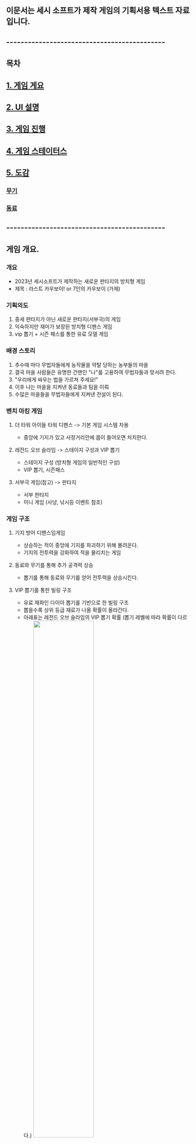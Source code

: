 ## 이문서는 세시 소프트가 제작 게임의 기획서용 텍스트 자료입니다. 

## --------------------------------------------

## 목차
## [1. 게임 게요](#게임-개요)

## [2. UI 설명](#UI-설명)

## [3. 게임 진행](#게임-진행)

## [4. 게임 스테이터스](#게임-스테이터스)

## [5. 도감](#도감)
###     [무기](#무기-리스트)
###     [동료](#동료-)

## --------------------------------------------
## 게임 개요.
### 개요
- 2023년 세시소프트가 제작하는 새로운 판타지의 방치형 게임 
- 제목 : 라스트 카우보이! or 7인의 카우보이 (가제)

### 기획의도
1) 중세 판타지가 아닌 새로운 판타지(서부극)의 게임
2) 익숙하지만 재미가 보장된 방치형 디펜스 게임
3) vip 뽑기 + 시즌 패스를 통한 유료 모델 게임

### 배경 스토리
1) 추수때 마다 무법자들에게 농작물을 약탈 당하는 농부들의 마을 
2) 결국 마을 사람들은 유명한 건맨인 "나"를 고용하여 무법자들과 맞서려 한다.  
3) "우리에게 싸우는 법을 가르쳐 주세요!" 
4) 이후 나는 마을을 지켜낸 동료들과 팀을 이뤄 
5) 수많은 마을들을 무법자들에게 지켜낸 전설이 된다.

### 벤치 마킹 게임
1) 더 타워 아이들 타워 디펜스 -> 기본 게임 시스템 차용
    - 중앙에 기지가 있고 사정거리안에 몹이 들어오면 처치한다.      

2) 레전드 오브 슬라임 -> 스테이지 구성과 VIP 뽑기
    - 스테이지 구성 (방치형 게임의 일반적인 구성)
    - VIP 뽑기, 시즌패스

3) 서부극 게임(참고) -> 판타지
    - 서부 판타지
    - 미니 게임 (사냥, 낚시등 이벤트 참조)

### 게임 구조
1) 기지 방어 디펜스임게임
    - 상승하는 적이 중앙에 기지를 파괴하기 위해 몰려온다.
    - 기지의 전투력을 강화하여 적을 물리치는 게임 

2) 동료와 무기를 통해 추가 공격력 상승
    - 뽑기를 통해 동료와 무기를 얻어 전투력을 상승시킨다.     

3) VIP 뽑기를 통한 빌링 구조
    - 유료 재화인 다이아 뽑기를 기반으로 한 빌링 구조
    - 뽑을수록 상위 등급 재료가 나올 확률이 올라간다.
    - 아래표는 레전드 오브 슬라임의 VIP 뽑기 확률 (뽑기 레벨에 따라 확률이 다르다.)
     <img src="image/image_2023-02-08_10-47-30.png" width="60%"><br>  

### 게임 관련 중요 개념 정리
1) 배경 관련 
    - 웨이브 : 일정시간 몰려오는 적의 패턴 보통 10초 ~ 5분.
    - 레벨 (웨이브 4개): 웨이브 4번을 클리어 하면 보스가 나오고 이 보스를 클리어 하면 레벨을 클리어 했다고 설정
    - 에피소드 (레벨 10개): 10개의 레벨을 클리어 하면 에피소드 1개가 클리어 된 걸로 설정 
    - 스테이지 (스테이지마다 틀림): 에피소드를 모드 클리어하면 스테이지 클리어
    - 레벨, 에피소드, 스테이지 종료시에 보스를 클리어 해야 한다. 
    - 각각 레벨보스, 에피소드 보스, 스테이지 보스라 부른다.

2) VIP 뽑기
    - 뽑기 레벨에 따라 등급별 확률이 조정되는 뽑기 
    - 뽑기를 많이 할 수록 뽑기 레벨이 올라간다.
  
4)  강화, 융합, 승급
    - 강화 
        - 마차 강화 : 골드로 강화 -> 전체적인 능력을 향상
        - 무기 강화 : 골드로 강화 -> 공격력을 향상 
        - 동료 강화 : 골드로 강화 -> 공격 패턴을 다양하게 한다
        - 스킬 강화 : 수련 시간을 소모 -> 다이아로 즉시 완료 가능
    
    - 융합
        - 무기 융합 : 무기 5개를 합치는 것
        - 동료 융합 : 동료 5명을 한명으로 합치는 것
        - 스킬 융합 : 없음
          
    - 승급
      - 융합된 무기나 동료가 5개가 되면 상우 등급으로 승급할수 있다. 
      - 뽑기를 통해 얻지 못해도 융합을 통해 승급 할수 있다. 
      - 스킬 승급 : 없음 -> 새로운 스킬은 동료 강화를 통해서만 이루어진다. 
 
5) 스킬
    - 스킬은 동료가 가지고 있는 특수 능력이다. 
    - 동료가 강화 될때마다 1개씩 추가로 배우게 된다.
    - 수련을 통해서 스킬도 강화 할수 있다. 
    - 동료중 한명인 인디어 루의 경우
        - 액티브 스킬 3개 -> 불같은 공격(연타 공격), 강인한 육체(체력 회복 수치 +100%), 분쇄 (범위안에 몹들을 밀어낸다.)
        - 패시브 스킬 2개-> 날으는 도끼 (도끼 던지기 공격), 악어신의 축복(초당 호위들의 체력을 1% 회복)  
        - 호위에 배치하면 액티브로, 마차 보조에 배치하면 패시브 사용된다.
6) 컨디션
    - 몹은 어두워 질수록, 날씨가 좋지 못할수록 컨디션이 올라간다.
    - 컨디션이 올라가면 공격력, 공격속도가 컨디션에 따라 상승한다.

7) 이벤트
    - 웨이브를 이벤트라 부르며 이벤트는 전투, 생활 이벤트로 나누어 진다.
    - 전투 이벤트가 일번적인 웨이브이다.
    - 생활이벤트는 전투 이외의 것으로 별도의 사냥도 이에 포함된다. 
    - 전투와 생활 이벤트 비율은 9:1이다.

8) 시간과 날씨
    - 에피소드는 시간으로 설정된다.
    - 에피소드 하나가 클리어 되면 시간이 흐른것으로 설정된다.
    - 시간이 흘러 밤이 될수록 몹의 난이도는 올라간다. 
    - 날씨가 흐려지면 몹의 난이도가 올라간다. 

9) 몹
    - 기지를 공격하는 모든 것을 통칭
    - 인간형, 동물형, 기타형으로 구분 
    - 인간형 -> 무법자, 산적등등
    - 동물형 -> 쥐에서 부터 곰까지 
    - 기타형 -> 그외
    - 몹의 스탯 구성은 동료의 구조와 동일하다.

## --------------------------------------------
## UI 설명
### 인게임
1) 레벨 : 포장마차 (주인공) 레벨
2) 날씨 : 맑음 -> 흐림(비)까지 날씨 변화 (국지적 난이도 상승 요소)
3) 골드 : 현재 최대 골드량
4) 보석 : 현재 최대 다이아량
5) 생존시간 : 일반 게임 스테이지으 다른 표현 
6) 동료 : 포장 마차 주변을 방어하는 동료 (최대 4명)

### 하단부
1) 좌측 부터 강화, 무기, 동료, 도전, 샵
2) 강화 -> 마차로 표기되는 주인공의 스탯 
3) 무기 -> 마차에 장착되는 24등급으 머신건 관련 UI
4) 동료 -> 마차를 호위하는 동료 최대 6명 (마차 외부 4명, 내부 2명)
5) 스테이지 -> 기획중 -> 현재는 일반 방치형 게임처럼 진행 할 예장
6) 도전 -> 특수 목적 던전 같은 개념 -> 보스도전, 골드 도전, 무한도전
7) 샵 -> 패키지, 시즌패스, VIP 뽑기(무기, 동료) 다이아, 골드 판매

## --------------------------------------------
## 게임 진행
### 게임 시작
1) 강화를 통해 전체 스탯을 올린다.
    - 마을 한가운데 마차를 세워놓고 시작
    - 캐릭터 즉, 대장인 나를 강화한다.
    - 능력 강화는 전체 무기, 동료들의 스킬에 기반이 된다.
    - [강화 스탯 정리](#강화-스탯-정리) </br>

2) 무기를 장착하고 강화와 융합을 통해 공격력을 올린다.
    - 마차에 탑승한 주인공의 무기로 기관총이다. 
    - 무기를 수리(강화) 하여 능력을 강화 한다.
    - 무기를 교체(승급)하여 능력을 상승 시킨다.
    - [무기를 구분하는 스탯](#무기-구분-스탯) 
    - [무기의 능력을 구분하는 스탯](#무기-능력-스탯)   

3) 동료
    - 마을 사람들이 마을을 수호하는 나를 따르게 된다.
    - 뽑기를 통해 소환하는 것을 고용이라고 한다.
    - 고용된 동료를 

4) 스킬
 
5) 몹을 물리치고 마을을 방어하면 스테이지를 클리어 할수 있다.
    - 스테이지 구성      
      - 웨이브 4개 -> 레벨 -> 레벨마다 보스 존재
      - 레벨 10 -> 에피소드 1개
      - 에피소드 24개 -> 스테이지로 구성되어 있다.    
    - 스테이지의 클리어
      - 보스를 물리치고 레벨을 클리어하면 다음 에피소드가 진행된다.
      - 최초 오전 10시부터 다음날 10시까지가 진행시간이다. (게임 내 시간) 
      - 시간이 흐를수록 날씨가 나빠질스럭 난이도가 올라간다.    

6) 스테이지 클리어가 힘들 경우 추가 스탯의 강화하여 능력을 강화 한다. 
    - 스테이지 진행 됨에 따라 차례로 추가 스탯들이 개방된다. (캐릭터 레벨도 고민중) 
    - 공격 스피드부터 개방된다.
    - [강화 스탯 정리](#강화-스탯-정리) 
 
7) 몹의 종류
    - 마차를 공격하는 생명체(?)
    - 야수, 인간, 마차등 서부 판타지의 많은 
    - 야수 -> 늑대, 코요태, 멧돼지등 맹수에거 쥐등 농부에게 해가 되는 짐승들
    - 사람 -> 부랑자, 강도, 무법자, 탈영병, 악한 인디언등 
    - 기물 -> 마차나 기관총 부태등 야수나 사람에 속하지 않는 몹을 통칭
    - 좀 더 크게 표현 된 몹들이 해당 레벨의 보스로 나타난다.
   

8) 이벤트 진행 
    - 화면 상단 우측에 이벤트 표기 ㄱ4(경험치 획득 기준에 따라 이벤트 진행)
    - [이벤트 리스트](#이벤트-리스트)      
    - 다이아로 이벤트 보상 -> 자연스럽게 VIP 뽑기로 유도
    - 스테이지 이벤트 진행 => 스테이지로 이동 (기획중)
    - 몹도 기본 스탯에 영향을 받는다. 동료를 구성하는 것과 같은 형태로 몹도 구성된다.
    - [몹 관련 스탯 정리](#몹-관련-스탯) 

9) VIP 뽑기
    - 게임 진행을 위해 스킬, 무기, 동료는 스탯 상승의 플러스 요인
    - 무기 -> 물리적 공겨력 (사거리 만큼 기지 방어)
    - 동료는 -> 물리적 공격력 (무기의 사거리 밖에서 기지 방어)
    - 스킬 -> 
    - 그런데 이 세가지는 모두 VIP 뽑기를 통해서만 습득 할수 있다. 
    - 게임은 다이아를 지속적으로 공급해주고 뽑기로 유저를 유저하는 구조를 가지고 있다. 

## --------------------------------------------
## 게임 스테이터스
### 게임 데이터 스탯
  - 강화되지 않으나 게임 진행을 위해 필요한 스탯 정리
  
### 강화 스탯 정리
  - 주인공 스탯 정리 -> 마차로 표현
  
### 무기 스탯 정리
  - 무기 24종 관련 스탯
  - 무기의 특성을 가르는 스탯 (히든스탯으로 게임에 표기 되지 않는다.)
  - 총알 수량량 리롤드만 UI로 표기 된다.
    
### 동료 스탯 정리
  - 동료 30종 관련 스탯
   
### 스킬 스탯 정리
  - 동료 1명당 5개의 스킬 -> 총 150개
  - 스킬 방향은 공격의 방법을 위주로 기획된다.  

## --------------------------------------------
## 도감
### 보유효과, 장착효과
1) 동료, 무기에 적용되어 있는 효과
2) 보유효과 -> 뽑기를 통해 확보만 하면 얻을수 있는 효과
3) 만일 무기 6종을 가지고 있다면 장착하지 않아도 보유효과는 합산되어 부가된다.
4) 장착효과 -> 장착해야지만 얻을수 있는 효과
5) 일반적으로 장착 효과가 보유 효과에 비해 10배이상으로 기획되어 있다. 

### 무기 리스트
- 마차에 장착된 기관총으로 6종으로 크게 구분되며 
- 마을에 있던 기관총 1종, 사연있는 기관총 4종, 말도 안되는 기관총 1종으로 구성되어 있다.
- 각각의 무기는 노말, 고급, 레어, 영웅, 신화, 전설로
- 다시 그 안에서 4등급으로 나뉜다.
- 노말은 -> 장착효과만
- 이후 보유효과가 희귀도 레벨에 따라 하나씩 늘어난다.

1) 고물 기관총 - 노말 1,2,3,4등급
    - 고물 기관총
    - 마을 창고에 남겨져 있던 오랜된 기관총
    - 10연발이었고 재장전도 쉽지 않은 고물이다. 
    - 없는 것보단..  
2) 오스먼드 기관총 - 고급  1,2,3,4등급
    - 산적들과 전쟁이 결정나자 은행가 오스먼드가 마을에 기증한 기관총
    - 꽤 좋은 물건이나 총을 모르는 오스먼드가 구식을 사왔다.
    - 연발 능력은 향상되었으나 재장전이 고물 기관총과 거의 차이가 없다.

3) 노획품 기관총 - 레어 1,2,3,4등급
    - 전투중 산적들의 기관총을 노획했다. 
    - 무기에 박식한 만큼 성능이 좋은 기관총이다. 

4) 윌튼의 기관총 - 영웅 1,2,3,4등급
    - 전직 군인인 윌튼이 이전 동료들에게 부탁하여 불법적으로군수품을 가져왔다. 
    - 거의 최신 총으로 연발능력, 재장전 시간, 사정거리등이 우수하다.
    - 군대에서 빼올때 일부로 고장을 내서 불량품으로 가져온탓에 수리가 잦은 것이 유일한 결점
    - 좋은 기관총이다.
      
5) 대롤 장군의 기관총 전설 1,2,3,4등급
    - 윌튼의 사정을 안 전 부대의 장군 대롤이 기관총을 지원해줬다. 
    - 긴말 필요없는 명품 
      
6) 바리조프의 신 기관총  신화 1,2,3,4등급
    - 러시아 발명가 바리조프가 만든 악마의 기관총
    - 폭팔력이 있는 총알을 사용하여 폭탄 기관총이라 불리웠다. 
    - 범위 공격이 가능한 기관총

### 동료
- 마을 사람들이 하나둘 마을을 위해 나선다.
- 노말, 고급, 레어, 여웅, 전설, 신화 클래스로 나뉘며 
- 각 클래스 마다 물리 - 근접 - 근접 연사 - 원거리 - 특수 각각 1명으로 구서오디어 있다. 

1) 나이프 잭 (물리 - 칼)
    - 스물살 청년덩치가 작다.
    - 어릴때부터 칼을 잘써서 나이프 잭이라 불렸다. 
    - 신중하게 던지는 나이프 솜씨가 일품
    - 마차 수리도 가능한 친구 
2) 톰 아저씨 (근접 - 피스톨)
    - 왕년에 대단한 건맨이었다고 말하던 톰 아저씨
    - 그가 쓰는 피스톨은 아버지의 유품이다.
    - 누구보다 빨리 마을을 지키기 위해 나섰다. 
    - 연사가 안되는 피스톨을 빠르게 2연발하는 재주를 가졌다. 
3) 매트 (근접 연사 - 리볼버)
    - 마을 농장에서 일하는 흑인 
    - 노예는 아니지만 함께 지냈던 에드 할아버지 옆에서 농사를 짖는다.
    - 에드 할아버지를 아버지처럼 생각
    - 무료할때마다 리볼버로 동전 맞추기를 하였다.  
 4) 베조프 촌장 (원거리 - 라이플)
    - 육십먹은 아저씨   
    - 마을 촌장으로 산적들에게 맞서는 결정을 내렸다. 
    - 아끼는 라이플 한자루가 있다. 
5) 서머스 부인 (특수 - 힐러, 피스톨)
    - 산적들에게 서머스씨가 죽고 복수할 날만 기다렸다. 
    - 젊어서 간호사로 일했던 경험이 있다.
    - 서머스가 남긴 피스톨을 가지고  있다.   
6) 인디언 루 (물리 - 도끼)
    - 마을에 살고 있는 인디언루
    - 자신의 부족이 모두 죽고 혼자 남았다.
    - 마을 이집 저집 일을 도와주고 곡식을 얻어 먹고 산다.  
    - 라이플을 가지고 있지만 주로 도끼로 싸운다.
    - 시야가 좋다. 
7) 월튼 대위 (근접 - 피스톨)
    - 전직 군인이며 장교라고 본인이 항상 소개 한다.
    - 오래된 피스톨 한자루를 가지고 있다.
    - 정의롭고 용감한 인물이라 같이있다는 것만으로도 의지가 되는 인물이다.  
8) 엉덩이 잭슨 (근접 연사 - 리볼버)
    - 큰 엉덩이가 유명해 누구나 엉덩이 잭슨이라 부른다.
    - 마을 술집에서 일한다.
    - 남의 놀림도 웃어 넘기는 유한 남자
    - 느릿 느릿하지만 속사능력을 가지고 있다. 
9) 미세스 에이미 (원거리 - 라이플)
    - 그의 남편을 본사람은 없지만 마을에서 술집을 한다.
    - 본인이 미세스 에이미라 소개 했기 때문에 다들 그렇게 부른다.
    - 산적에게 모욕을 당하고 거금을 들여 라이플 한자루를 사서 두었다.
    - 기술은 없지만 최신식 라이플의 위력은 대단하다. 
10) 은행가 오스먼드씨 (특수 - 돈, 샷건)
    - 어린 시절 살던 이 마을에서 여생을 보내려 왔다.
    - 산적의 이야기를 듣고 분노 했다. 
    - 샷건 한자루를 가지고 다니는데 물소 사냥을 하던 물건이라고 한다.
    - 건맨을 고용하는데 돈을 많이 냈다. 
11) 허풍쟁이 추 (물리 - 맨손)
    - 늘 뛰어난 무술 실력을 가지고 있다고 자랑했던 추
    - 하지만 산적이 나타났을때 말한마디 못했다. 
    - 사람들이 비난했지만 추는 변명하지 않았는데 
    - 그날밤 나에게 다가와 추는 자신의 무술을 보여주었다.
    - 맨손의 무술가  
12) 피스톨 리 (근접 - 피스톨)
    - 말끔한 차림의 신사 1
    - 피스톨로 연사가 가능한 능력을 가진 인물
13) 스티븐 베인 (근접 연사 - 리볼버)
    - 농부중 하나 
    - 처음으로 싸움에 나선 농부중 하나 
    - 배운지 몇일이 안됐지만 천부적으로 리볼버를 잘 다룬다.       
14) 샤냥꾼 포 (원거리 - 라이플)
    - 인디언으로 오래전부터 마을에 살았다. 인디어 루보다는 마을 사람 느낌
    - 백인여자와 결혼해서 살지만 마을일에 간섭하지 않았다.  
    - 산적들에 의해 아들이 죽고 각성한 상태
15) 대장장이 마르볼리 (특수 - 수리, 리볼버)
    - 마을의 대장장이                              
    - 뛰어난 수리 능력을 지녔다. 
    - 이와중에도 마을일을 하면 돈을 받길 원하는 인물
16) 다릴 한나 (물리 - 채찍, 곰)
    - 서커스단에서 일했다는 말이 있다. 
    - 채찍을 아주 잘쓴다고 한다. 
    - 집에서 곰을 키운다고 하는데 본 사람은 별로 없다. 
17) 푸크 (근접 - 피스톨)
    - 마을에서 가정을 꾸리고 사는 흑인
    - 산적들과도 아는 사이 
    - 이제 편을 정해야 하는 입장
    - 피스톨을 마치 리볼버처럼 사용하는 기술자  
18) 카우보이 보 (근접 연사 - 리볼버)
    - 마을밖에서 카우보이로 일하는 인물 
    - 산적들에게 1년에 한마리씩 상납해왔다.
    - 별로 나쁘지 않은 딜이었는데 어느날 산전떼가 술이 취해 소떼 20마리를 죽이자 
    - 갑자기 불구대천의 원수가 됐다.  
19) 카우보이 브랜든 (원거리 - 라이플)
    - 보와 같이 일하는 동업자
    - 보랑 일심동체 - 그냥 보의 의견을 항상 듣는다.
    - 라이플을 개조해서 3발을 기본 장착하는 능력의 소유자
    - 재장전의 특기가 있다.  
20) 몽고인 울란 (특수 - 시야, 활)
    - 18살 몽고인 소녀지만 친척 아저씨의 친구인 허풍쟁이 추와 함께 어릴때 미국으로 넘어왔다. 
    - 매 사냥꾼 아버지의 피를 이어받아 대단히 뛰어난 시력을 가지고 있다. 
    - 당시 조선에서 유래된 사정거리가 긴 각궁을 잘 쏜다.
    - 각종 샤냥으로 고기를 팔아 돈을 벌어왔다.
    - 가난한 집안에서 추에게 울란을 판것이지만 추는 울란을 딸처럼 키웠다.



